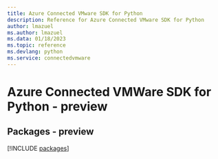 ```yaml
---
title: Azure Connected VMware SDK for Python
description: Reference for Azure Connected VMware SDK for Python
author: lmazuel
ms.author: lmazuel
ms.data: 01/18/2023
ms.topic: reference
ms.devlang: python
ms.service: connectedvmware
---
```

# Azure Connected VMWare SDK for Python - preview
## Packages - preview
[!INCLUDE [packages](connected-vmware-index.md)]